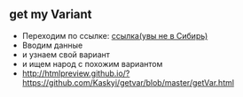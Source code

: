 ## get my Variant
- Переходим по ссылке: [ссылка(увы не в Сибирь)](http://htmlpreview.github.io/?https://github.com/Kaskyi/getvar/blob/master/getVar.html)
- Вводим данные 
- и узнаем свой вариант 
- и ищем народ с похожим вариантом
- http://htmlpreview.github.io/?https://github.com/Kaskyi/getvar/blob/master/getVar.html
